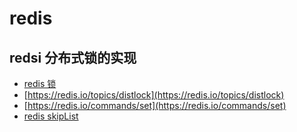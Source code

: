 # redis

## redsi 分布式锁的实现

- [redis 锁](https://www.cnblogs.com/demingblog/p/9542124.html)
- [https://redis.io/topics/distlock](https://redis.io/topics/distlock)
- [https://redis.io/commands/set](https://redis.io/commands/set)
- [redis skipList](https://www.jianshu.com/p/a85e392118a9)